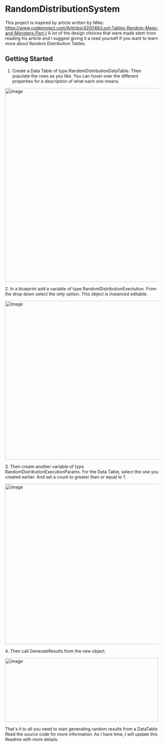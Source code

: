 # RandomDistributionSystem

This project is inspired by article written by Mike: https://www.codeproject.com/Articles/420046/Loot-Tables-Random-Maps-and-Monsters-Part-I
A lot of the design choices that were made stem from reading his article and I suggest giving it a read yourself if you want to learn more about Random Distribution Tables.

## Getting Started
1. Create a Data Table of type RandomDistributionDataTable. Then populate the rows as you like. You can hover over the different properties for a description of what each one means.
<p><img width="1039" height="632" alt="image" src="https://github.com/user-attachments/assets/56f41032-65d4-4bc2-bad0-e6c2a48967f4" /></p>
2. In a blueprint add a variable of type RandomDistributionExectution. From the drop down select the only option. This object is instanced editable.
<p><img width="533" height="518" alt="image" src="https://github.com/user-attachments/assets/f46bc742-62d3-48ea-9048-9d146f84e116" /></p>
3. Then create another variable of type RandomDistributionExecutionParams. For the Data Table, select the one you created earlier. And set a count to greater than or equal to 1.
<p><img width="534" height="523" alt="image" src="https://github.com/user-attachments/assets/d4b3eb83-89e9-41c0-802b-5c97fe67bfb0" /></p>
4. Then call GenerateResults from the new object.
<p><img width="501" height="209" alt="image" src="https://github.com/user-attachments/assets/c93f354d-d0aa-4f1c-9fe2-f229466eefbd" /></p>

That's it to all you need to start generating random results from a DataTable. Read the source code for more information. As I have time, I will update this Readme with more details.
